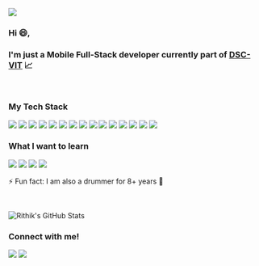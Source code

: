 <p>
  <img src="https://media.giphy.com/media/WTjXuYA2y4o3UZly3W/giphy.gif"> 
</p>

### Hi 😄,

### I'm just a Mobile Full-Stack developer currently part of [DSC-VIT](https://github.com/GDGVIT) 📈

<br>

### My Tech Stack

<img src="https://img.shields.io/badge/-ANDROID-orange?style=for-the-badge"> <img src="https://img.shields.io/badge/-KOTLIN-red?style=for-the-badge"> <img src="https://img.shields.io/badge/-MVVM-blueviolet?style=for-the-badge"> <img src="https://img.shields.io/badge/-TENSORFLOWLITE-lightgrey?style=for-the-badge"> <img src="https://img.shields.io/badge/-JAVA-green?style=for-the-badge"> <img src="https://img.shields.io/badge/-PYTHON-orange?style=for-the-badge"> <img src="https://img.shields.io/badge/-FIREBASE-yellow?style=for-the-badge"> <img src="https://img.shields.io/badge/-FLUTTER-brightgreen?style=for-the-badge"> <img src="https://img.shields.io/badge/-GO-blue?style=for-the-badge"> <img src="https://img.shields.io/badge/-JAVASCRIPT-red?style=for-the-badge">  <img src="https://img.shields.io/badge/-POSTGRESQL-green?style=for-the-badge"> <img src="https://img.shields.io/badge/-MONGODB-yellow?style=for-the-badge"> <img src="https://img.shields.io/badge/-HTML-lightgrey?style=for-the-badge"> <img src="https://img.shields.io/badge/-CSS-blue?style=for-the-badge"> <img src="https://img.shields.io/badge/-REACT-orange?style=for-the-badge">

### What I want to learn

<img src="https://img.shields.io/badge/-FIGMA-brightgreen?style=for-the-badge"> <img src="https://img.shields.io/badge/-AUTOMATION-blue?style=for-the-badge"> <img src="https://img.shields.io/badge/-TYPESCRIPT-blueviolet?style=for-the-badge"> <img src="https://img.shields.io/badge/-TENSORFLOWLITE-lightgrey?style=for-the-badge">

⚡ Fun fact: I am also a drummer for 8+ years 🎤

<br>

![Rithik's GitHub Stats](https://github-readme-stats.vercel.app/api?username=rishavnaskar)

### Connect with me!

[<img src="https://img.shields.io/badge/linkedin-%230077B5.svg?&style=for-the-badge&logo=linkedin&logoColor=white" />](https://www.linkedin.com/in/rishav-naskar-9621101a6/) [<img src = "https://img.shields.io/badge/instagram-%23E4405F.svg?&style=for-the-badge&logo=instagram&logoColor=white">](https://www.instagram.com/the_born_drummer/)
